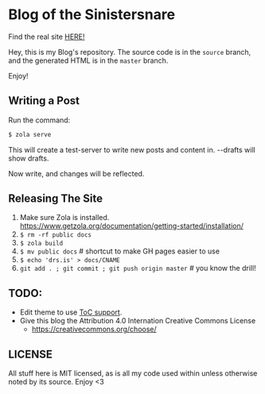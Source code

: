 # Blog of the Sinistersnare #

Find the real site [HERE!](https://drs.is)

Hey, this is my Blog's repository.
The source code is in the `source` branch,
and the generated HTML is in the `master` branch.

Enjoy!

## Writing a Post ##

Run the command:

```bash
$ zola serve
```

This will create a test-server to write new posts and content in. --drafts will show drafts.

Now write, and changes will be reflected.

## Releasing The Site ##

1. Make sure Zola is installed. https://www.getzola.org/documentation/getting-started/installation/
1. `$ rm -rf public docs`
1. `$ zola build`
1. `$ mv public docs` # shortcut to make GH pages easier to use
1. `$ echo 'drs.is' > docs/CNAME`
1. `git add . ; git commit ; git push origin master` # you know the drill!

## TODO: ##

* Edit theme to use [ToC support](https://www.getzola.org/documentation/content/table-of-contents/).
* Give this blog the Attribution 4.0 Internation Creative Commons License
    * https://creativecommons.org/choose/

## LICENSE ##

All stuff here is MIT licensed,
as is all my code used within unless otherwise noted by its source.
Enjoy <3
